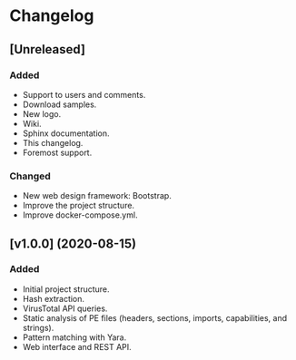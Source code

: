 # Changelog

## [Unreleased]
### Added
- Support to users and comments.
- Download samples.
- New logo.
- Wiki.
- Sphinx documentation.
- This changelog.
- Foremost support.

### Changed
- New web design framework: Bootstrap.
- Improve the project structure.
- Improve docker-compose.yml.


## [v1.0.0] (2020-08-15)
### Added
- Initial project structure.
- Hash extraction.
- VirusTotal API queries.
- Static analysis of PE files (headers, sections, imports, capabilities, and strings).
- Pattern matching with Yara.
- Web interface and REST API.
